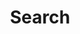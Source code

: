 ---
title: "Search" # in any language you want
layout: "search" # necessary for search
# url: "/archive"
# description: "Description for Search"
summary: "search"
placeholder: "multimodal llms"
---